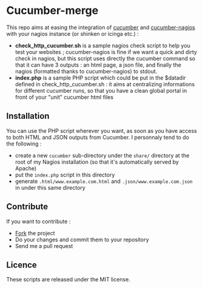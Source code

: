 Cucumber-merge
==============

This repo aims at easing the integration of [cucumber](http://cukes.info/) and [cucumber-nagios](http://auxesis.github.com/cucumber-nagios/) with your nagios instance (or shinken or icinga etc.) :

* **check_http_cucumber.sh** is a sample nagios check script to help you test your websites ; cucumber-nagios is fine if we want a quick and dirty check in nagios, but this script uses directly the cucumber command so that it can have 3 outputs : an html page, a json file, and finally the nagios (formatted thanks to cucumber-nagios) to stdout.
* **index.php** is a sample PHP script which could be put in the $datadir defined in check_http_cucumber.sh : it aims at centralizing informations for different cucumber runs, so that you have a clean global portal in front of your "unit" cucumber html files

Installation
------------

You can use the PHP script wherever you want, as soon as you have access to both HTML and JSON outputs from Cucumber. I personnaly tend to do the following :

* create a new `cucumber` sub-directory under the `share/` directory at the root of my Nagios installation (so that it's automatically served by Apache)
* put the `index.php` script in this directory
* generate `.html/www.example.com.html` and `.json/www.example.com.json` in under this same directory

Contribute
----------

If you want to contribute :

* [Fork](http://help.github.com/forking/) the project
* Do your changes and commit them to your repository
* Send me a pull request

Licence
-------

These scripts are released under the MIT license.
